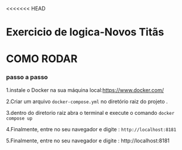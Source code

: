 <<<<<<< HEAD
# Exercicio de logica-Novos Titãs

# COMO RODAR

### passo a passo 
1.instale o Docker na sua máquina local:https://www.docker.com/

2.Criar um arquivo `docker-compose.yml` no diretório raiz do projeto .

3.dentro do diretorio raiz abra o terminal e execute o comando `docker compose up`

4.Finalmente, entre no seu navegador e digite : 
`http://localhost:8181`

5.Finalmente, entre no seu navegador e digite : http://localhost:8181

